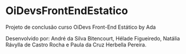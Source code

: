 # OiDevsFrontEndEstatico
Projeto de conclusão curso OiDevs Front-End Estático by Ada

Desenvolvido por: André da Silva Bitencourt, Hélade Figueiredo, Natália Rávylla de Castro Rocha e Paula da Cruz Herbella Pereira.





